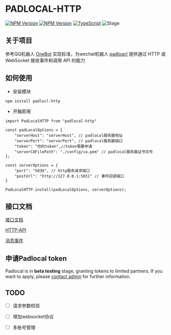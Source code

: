 # PADLOCAL-HTTP
[![NPM Version](https://badge.fury.io/js/padlocal-http.svg)](https://www.npmjs.com/package/padlocal-http)
[![NPM Version](https://badge.fury.io/js/padlocal-client-ts.svg)](https://www.npmjs.com/package/padlocal-client-ts)
[![TypeScript](https://img.shields.io/badge/%3C%2F%3E-TypeScript-blue.svg)](https://www.typescriptlang.org/)
![Stage](https://img.shields.io/badge/Stage-beta-yellow)

## 关于项目

参考QQ机器人 [OneBot](https://github.com/howmanybots/onebot) 实现标准，为wechat机器人 [padloacl](https://github.com/padlocal/padlocal-client-ts) 提供通过 HTTP 或 WebSocket 接收事件和调用 API 的能力

## 如何使用

- 安装模块
```
npm install padlocl-http
```
  
- 开箱即用
```
import PadLocalHTTP from "padlocal-http"

const padLocalOptions = {
    "serverHost": "serverHost", // padlocal服务器地址
    "serverPort": "serverPort", // padlocal服务器端口
    "token": "你的token",//token需要申请
    "serverCAFilePath": "./config/ca.pem" // padlocal服务器证书文件
};

const serverOptions = {
    "port": "5030", // http服务请求端口
    "postUrl": "http://127.0.0.1:5031" // 事件回调端口
}

PadLocalHTTP.install(padLocalOptions, serverOptions);

```

## 接口文档

[接口文档](./doc/index.md)

[HTTP-API](./doc/api.md)

[消息事件](./doc/message.md)

## 申请Padlocal token

 Padlocal is in **beta testing** stage, granting tokens to limited partners. If you want to apply, please [contact admin](mailto:oxddoxdd@gmail.com) for further information.

## TODO

- [ ] 请求参数校验
- [ ] 增加websocket协议
- [ ] 多账号管理
  